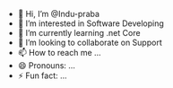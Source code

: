 - 👋 Hi, I’m @Indu-praba
- 👀 I’m interested in Software Developing
- 🌱 I’m currently learning .net Core
- 💞️ I’m looking to collaborate on Support
- 📫 How to reach me ...
- 😄 Pronouns: ...
- ⚡ Fun fact: ...

<!---
Indu-praba/Indu-praba is a ✨ special ✨ repository because its `README.md` (this file) appears on your GitHub profile.
You can click the Preview link to take a look at your changes.
--->
